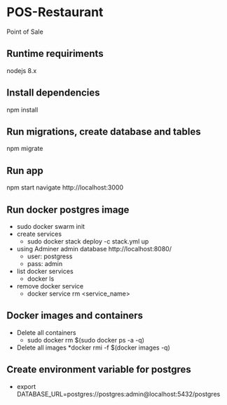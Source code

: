 # POS-Restaurant

 Point of Sale

## Runtime requiriments
  nodejs  8.x
  
## Install dependencies
  npm install

## Run migrations, create database and tables
  npm migrate

## Run app 
  npm start
  navigate http://localhost:3000

## Run docker postgres image
  * sudo docker swarm init 
  * create services
    * sudo docker stack deploy -c stack.yml up 
  * using Adminer
    admin database http://localhost:8080/
      * user: postgress
      * pass: admin
  * list docker services
    * docker ls
  * remove docker service 
    * docker service rm <service_name>

## Docker images and containers
  * Delete all containers
    * sudo docker rm $(sudo docker ps -a -q)
  * Delete all images
    *docker rmi -f $(docker images -q)
  
## Create environment variable for postgres
  * export DATABASE_URL=postgres://postgres:admin@localhost:5432/postgres